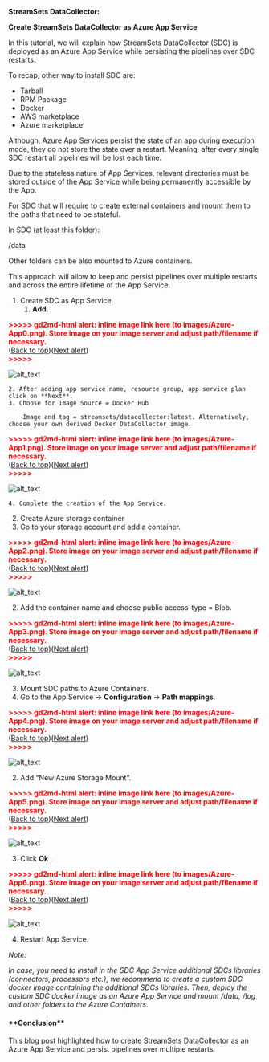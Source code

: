 **StreamSets DataCollector:**

**Create StreamSets DataCollector as Azure App Service**

In this tutorial, we will explain how StreamSets DataCollector (SDC) is deployed as an Azure App Service while persisting the pipelines over SDC restarts. 

To recap, other way to install SDC are:



*   Tarball
*   RPM Package
*   Docker
*   AWS marketplace
*   Azure marketplace

Although, Azure App Services persist the state of an app during execution mode, they do not store the state over a restart. Meaning, after every single SDC restart all pipelines will be lost each time. 

Due to the stateless nature of App Services, relevant directories must be stored outside of the App Service while being permanently accessible by the App.

For SDC that will require to create external containers and mount them to the paths that need to be stateful.

In SDC (at least this folder):

/data

Other folders can be also mounted to Azure containers.

This approach will allow to keep and persist pipelines over multiple restarts and across the entire lifetime of the App Service.



1. Create SDC as App Service
    1. **Add**.

        

<p id="gdcalert1" ><span style="color: red; font-weight: bold">>>>>>  gd2md-html alert: inline image link here (to images/Azure-App0.png). Store image on your image server and adjust path/filename if necessary. </span><br>(<a href="#">Back to top</a>)(<a href="#gdcalert2">Next alert</a>)<br><span style="color: red; font-weight: bold">>>>>> </span></p>


![alt_text](images/Azure-App0.png "image_tooltip")


    2. After adding app service name, resource group, app service plan click on **Next**.
    3. Choose for Image Source = Docker Hub

        Image and tag = streamsets/datacollector:latest. Alternatively, choose your own derived Docker DataCollector image.


        

<p id="gdcalert2" ><span style="color: red; font-weight: bold">>>>>>  gd2md-html alert: inline image link here (to images/Azure-App1.png). Store image on your image server and adjust path/filename if necessary. </span><br>(<a href="#">Back to top</a>)(<a href="#gdcalert3">Next alert</a>)<br><span style="color: red; font-weight: bold">>>>>> </span></p>


![alt_text](images/Azure-App1.png "image_tooltip")


    4. Complete the creation of the App Service.
2. Create Azure storage container
1. Go to your storage account and add a container.

<p id="gdcalert3" ><span style="color: red; font-weight: bold">>>>>>  gd2md-html alert: inline image link here (to images/Azure-App2.png). Store image on your image server and adjust path/filename if necessary. </span><br>(<a href="#">Back to top</a>)(<a href="#gdcalert4">Next alert</a>)<br><span style="color: red; font-weight: bold">>>>>> </span></p>


![alt_text](images/Azure-App2.png "image_tooltip")

2. Add the container name and choose public access-type = Blob.

        

<p id="gdcalert4" ><span style="color: red; font-weight: bold">>>>>>  gd2md-html alert: inline image link here (to images/Azure-App3.png). Store image on your image server and adjust path/filename if necessary. </span><br>(<a href="#">Back to top</a>)(<a href="#gdcalert5">Next alert</a>)<br><span style="color: red; font-weight: bold">>>>>> </span></p>


![alt_text](images/Azure-App3.png "image_tooltip")


3. Mount SDC paths to Azure Containers.
1. Go to the App Service -> **Configuration** -> **Path mappings**.

<p id="gdcalert5" ><span style="color: red; font-weight: bold">>>>>>  gd2md-html alert: inline image link here (to images/Azure-App4.png). Store image on your image server and adjust path/filename if necessary. </span><br>(<a href="#">Back to top</a>)(<a href="#gdcalert6">Next alert</a>)<br><span style="color: red; font-weight: bold">>>>>> </span></p>


![alt_text](images/Azure-App4.png "image_tooltip")

2. Add “New Azure Storage Mount”.

<p id="gdcalert6" ><span style="color: red; font-weight: bold">>>>>>  gd2md-html alert: inline image link here (to images/Azure-App5.png). Store image on your image server and adjust path/filename if necessary. </span><br>(<a href="#">Back to top</a>)(<a href="#gdcalert7">Next alert</a>)<br><span style="color: red; font-weight: bold">>>>>> </span></p>


![alt_text](images/Azure-App5.png "image_tooltip")

3. Click **Ok** .

<p id="gdcalert7" ><span style="color: red; font-weight: bold">>>>>>  gd2md-html alert: inline image link here (to images/Azure-App6.png). Store image on your image server and adjust path/filename if necessary. </span><br>(<a href="#">Back to top</a>)(<a href="#gdcalert8">Next alert</a>)<br><span style="color: red; font-weight: bold">>>>>> </span></p>


![alt_text](images/Azure-App6.png "image_tooltip")

4. Restart App Service.

_Note:_

_In case, you need to install in the SDC App Service additional SDCs libraries (connectors, processors etc.), we recommend to create a custom SDC docker image containing the additional SDCs libraries. Then, deploy the custom SDC docker image as an Azure App Service and mount /data, /log and other folders to the Azure Containers._

<h4>**Conclusion**</h4>


This blog post highlighted how to create StreamSets DataCollector as an Azure App Service and persist pipelines over multiple restarts.

